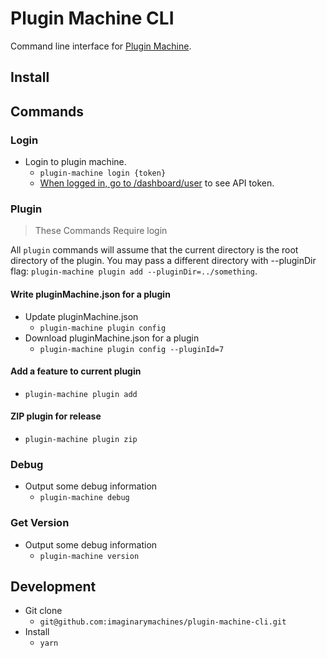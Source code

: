 # Plugin Machine CLI

Command line interface for [Plugin Machine](https://pluginmachine.com).

## Install


## Commands

### Login
- Login to plugin machine.
    - `plugin-machine login {token}`
    - [When logged in, go to /dashboard/user](https://pluginmachine.app/dashboard/user) to see API token.

### Plugin
> These Commands Require login

All `plugin` commands will assume that the current directory is the root directory of the plugin. You may pass a different directory with --pluginDir flag: `plugin-machine plugin add --pluginDir=../something`.

#### Write pluginMachine.json for a plugin

- Update pluginMachine.json
    - `plugin-machine plugin config`
- Download pluginMachine.json for a plugin
    - `plugin-machine plugin config --pluginId=7`

#### Add a feature to current plugin

- `plugin-machine plugin add`

#### ZIP plugin for release
- `plugin-machine plugin zip`

### Debug
- Output some debug information
	- `plugin-machine debug`

### Get Version
- Output some debug information
	- `plugin-machine version`

## Development

- Git clone
    - `git@github.com:imaginarymachines/plugin-machine-cli.git`
- Install
    - `yarn`
